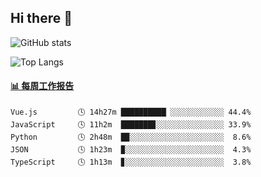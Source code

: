 ## Hi there 👋

![GitHub stats](https://github-readme-stats.orilight.top/api?username=orilights)

![Top Langs](https://github-readme-stats.orilight.top/api/top-langs/?username=orilights&layout=compact)

<!-- waka-box start -->
#### <a href="https://gist.github.com/92c8d5b388768c10efcba86e82b7c4fb" target="_blank">📊 每周工作报告</a>
```text
Vue.js         🕓 14h27m ██████████▏░░░░░░░░░░░░ 44.4%
JavaScript     🕓 11h2m  ███████▊░░░░░░░░░░░░░░░ 33.9%
Python         🕓 2h48m  █▉░░░░░░░░░░░░░░░░░░░░░  8.6%
JSON           🕓 1h23m  ▉░░░░░░░░░░░░░░░░░░░░░░  4.3%
TypeScript     🕓 1h13m  ▊░░░░░░░░░░░░░░░░░░░░░░  3.8%
```
<!-- Powered by https://github.com/journey-ad/waka-box-go . -->
<!-- waka-box end -->
